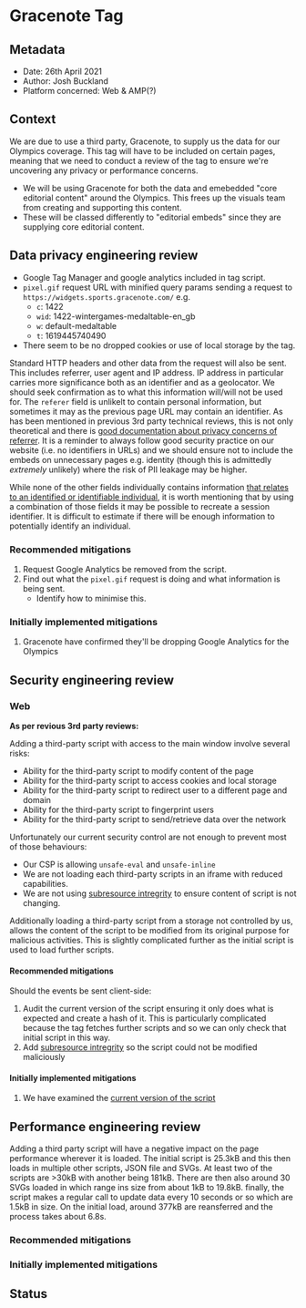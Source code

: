# Gracenote Tag

## Metadata

-   Date: 26th April 2021
-   Author: Josh Buckland
-   Platform concerned: Web & AMP(?)

## Context
We are due to use a third party, Gracenote, to supply us the data for our Olympics coverage. This tag will have to be included on certain pages, meaning that we need to conduct a review of the tag to ensure we're uncovering any privacy or performance concerns.
- We will be using Gracenote for both the data and emebedded "core editorial content" around the Olympics. This frees up the visuals team from creating and supporting this content.
- These will be classed differently to "editorial embeds" since they are supplying core editorial content.

## Data privacy engineering review

- Google Tag Manager and google analytics included in tag script.
- `pixel.gif` request URL with minified query params sending a request to `https://widgets.sports.gracenote.com/` e.g.
	- `c`: 1422
	- `wid`: 1422-wintergames-medaltable-en_gb
	- `w`: default-medaltable
	- `t`: 1619445740490
- There seem to be no dropped cookies or use of local storage by the tag.

Standard HTTP headers and other data from the request will also be sent. This includes referrer, user agent and IP address.
IP address in particular carries more significance both as an identifier and as a geolocator. We should seek confirmation as to what this information will/will not be used for.
The `referer` field is unlikelt to contain personal information, but sometimes it may as the previous page URL may contain an identifier. As has been mentioned in previous 3rd party technical reviews, this is not only theoretical and there is [good documentation about privacy concerns of referrer](https://developer.mozilla.org/en-US/docs/Web/Security/Referer_header:_privacy_and_security_concerns). It is a reminder to always follow good security practice on our website (i.e. no identifiers in URLs) and we should ensure not to include the embeds on unnecessary pages e.g. identity (though this is admittedly _extremely_ unlikely) where the risk of PII leakage may be higher.

While none of the other fields individually contains information [that relates to an identified or identifiable individual](https://ico.org.uk/for-organisations/guide-to-data-protection/guide-to-the-general-data-protection-regulation-gdpr/key-definitions/what-is-personal-data/), it is worth mentioning that by using a combination of those fields it may be possible to recreate a session identifier. It is difficult to estimate if there will be enough information to potentially identify an individual.

### Recommended mitigations
1. Request Google Analytics be removed from the script.
2. Find out what the `pixel.gif` request is doing and what information is being sent.
	- Identify how to minimise this.

### Initially implemented mitigations
1. Gracenote have confirmed they'll be dropping Google Analytics for the Olympics

## Security engineering review

### Web

**As per revious 3rd party reviews:**

Adding a third-party script with access to the main window involve several risks:

-   Ability for the third-party script to modify content of the page
-   Ability for the third-party script to access cookies and local storage
-   Ability for the third-party script to redirect user to a different page and domain
-   Ability for the third-party script to fingerprint users
-   Ability for the third-party script to send/retrieve data over the network

Unfortunately our current security control are not enough to prevent most of those behaviours:

-   Our CSP is allowing `unsafe-eval` and `unsafe-inline`
-   We are not loading each third-party scripts in an iframe with reduced capabilities.
-   We are not using [subresource intregrity](https://developer.mozilla.org/en-US/docs/Web/Security/Subresource_Integrity) to ensure content of script is not changing.

Additionally loading a third-party script from a storage not controlled by us, allows the content of the script to be modified from its original purpose for malicious activities. This is slightly complicated further as the initial script is used to load further scripts.


#### Recommended mitigations

Should the events be sent client-side:

1.  Audit the current version of the script ensuring it only does what is expected and create a hash of it. This is particularly complicated because the tag fetches further scripts and so we can only check that initial script in this way.
2.  Add [subresource intregrity](https://developer.mozilla.org/en-US/docs/Web/Security/Subresource_Integrity) so the script could not be modified maliciously

#### Initially implemented mitigations
1.  We have examined the [current version of the script](https://interactive.guim.co.uk/uploader/embed/2021/03/index-html-zip/giv-3902oQ13ly03QAja/)


## Performance engineering review

Adding a third party script will have a negative impact on the page performance wherever it is loaded. The initial script is 25.3kB and this then loads in multiple other scripts, JSON file and SVGs. At least two of the scripts are >30kB with another being 181kB. There are then also around 30 SVGs loaded in which range ins  size from about 1kB to 19.8kB.
finally, the script makes a regular call to update data every 10 seconds or so which are 1.5kB in size.
On the initial load, around 377kB are reansferred and the process takes about 6.8s.

### Recommended mitigations

### Initially implemented mitigations



## Status


